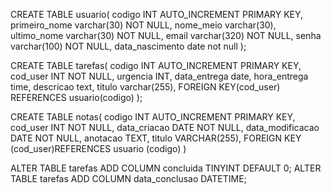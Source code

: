 CREATE TABLE usuario(
 codigo INT AUTO_INCREMENT PRIMARY KEY,
 primeiro_nome varchar(30) NOT NULL, 
nome_meio varchar(30), 
ultimo_nome varchar(30)  NOT NULL, 
email varchar(320) NOT NULL,
senha varchar(100) NOT NULL,
data_nascimento date not null 
);

CREATE TABLE tarefas( 
codigo INT AUTO_INCREMENT PRIMARY KEY, 
cod_user INT NOT NULL, 
urgencia INT, 
data_entrega date, 
hora_entrega time, 
descricao text, 
titulo varchar(255), 
FOREIGN KEY(cod_user) REFERENCES usuario(codigo) ); 

CREATE TABLE notas(
codigo INT AUTO_INCREMENT PRIMARY KEY, 
cod_user INT NOT NULL, 
data_criacao DATE NOT NULL, 
data_modificacao DATE NOT NULL, 
anotacao TEXT, 
titulo VARCHAR(255), 
FOREIGN KEY (cod_user)REFERENCES usuario (codigo) )


ALTER TABLE tarefas ADD COLUMN concluida TINYINT DEFAULT 0;
ALTER TABLE tarefas ADD COLUMN data_conclusao DATETIME;
